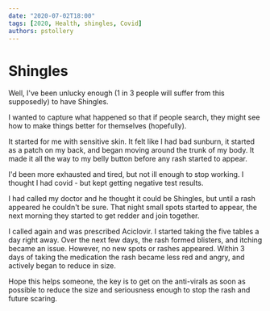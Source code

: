 ```yaml
---
date: "2020-07-02T18:00"
tags: [2020, Health, shingles, Covid]
authors: pstollery
---
```


# Shingles

Well, I've been unlucky enough (1 in 3 people will suffer from this supposedly) to have Shingles.

I wanted to capture what happened so that if people search, they might see how to make things better for themselves (hopefully).

<!-- truncate -->

It started for me with sensitive skin. It felt like I had bad sunburn, it started as a patch on my back, and began moving around the trunk of my body. It made it all the way to my belly button before any rash started to appear.

I'd been more exhausted and tired, but not ill enough to stop working. I thought I had covid - but kept getting negative test results.

I had called my doctor and he thought it could be Shingles, but until a rash appeared he couldn't be sure. That night small spots started to appear, the next morning they started to get redder and join together.

I called again and was prescribed Aciclovir. I started taking the five tables a day right away. Over the next few days, the rash formed blisters, and itching became an issue. However, no new spots or rashes appeared. Within 3 days of taking the medication the rash became less red and angry, and actively began to reduce in size.

Hope this helps someone, the key is to get on the anti-virals as soon as possible to reduce the size and seriousness enough to stop the rash and future scaring.